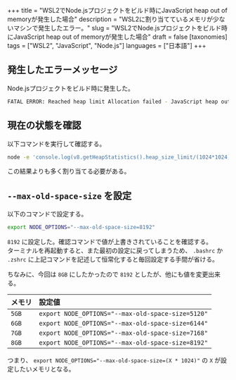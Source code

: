 +++
title = "WSL2でNode.jsプロジェクトをビルド時にJavaScript heap out of memoryが発生した場合"
description = "WSL2に割り当てているメモリが少ないマシンで発生したエラー。"
slug = "WSL2でNode.jsプロジェクトをビルド時にJavaScript heap out of memoryが発生した場合"
draft = false
[taxonomies]
tags = ["WSL2", "JavaScript", "Node.js"]
languages = ["日本語"]
+++

## 発生したエラーメッセージ

Node.jsプロジェクトをビルド時に発生した。

```sh
FATAL ERROR: Reached heap limit Allocation failed - JavaScript heap out of memory
```

## 現在の状態を確認

以下コマンドを実行して確認する。

```sh
node -e 'console.log(v8.getHeapStatistics().heap_size_limit/(1024*1024))'
```

この結果よりも多く割り当てる必要がある。

## `--max-old-space-size` を設定

以下のコマンドで設定する。

```sh
export NODE_OPTIONS="--max-old-space-size=8192"
```

`8192` に設定した。確認コマンドで値が上書きされていることを確認する。\
ターミナルを再起動すると、また最初の設定に戻ってしまうため、 `.bashrc` か `.zshrc` に上記コマンドを記述して恒常化すると毎回設定する手間が省ける。

ちなみに、今回は `8GB` にしたかったので `8192` としたが、他にも値を変更出来る。

| メモリ | 設定値                                            | 
| :---- | :------------------------------------------------ | 
| `5GB` | `export NODE_OPTIONS="--max-old-space-size=5120"` | 
| `6GB` | `export NODE_OPTIONS="--max-old-space-size=6144"` | 
| `7GB` | `export NODE_OPTIONS="--max-old-space-size=7168"` | 
| `8GB` | `export NODE_OPTIONS="--max-old-space-size=8192"` | 

つまり、 `export NODE_OPTIONS="--max-old-space-size=(X * 1024)"` の `X` が設定したいメモリとなる。
